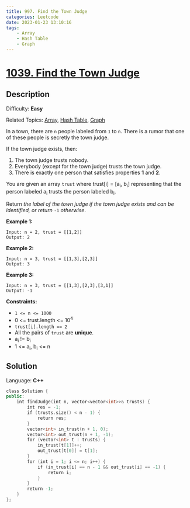 ```yaml
---
title: 997. Find the Town Judge
categories: Leetcode
date: 2023-01-23 13:10:16
tags:
    - Array
    - Hash Table
    - Graph
---
```


# [1039\. Find the Town Judge](https://leetcode.com/problems/find-the-town-judge/)

## Description

Difficulty: **Easy**

Related Topics: [Array](https://leetcode.com/tag/array/), [Hash Table](https://leetcode.com/tag/hash-table/), [Graph](https://leetcode.com/tag/graph/)

In a town, there are `n` people labeled from `1` to `n`. There is a rumor that one of these people is secretly the town judge.

If the town judge exists, then:

1. The town judge trusts nobody.
2. Everybody (except for the town judge) trusts the town judge.
3. There is exactly one person that satisfies properties **1** and **2**.

You are given an array `trust` where trust[i] = [a<sub>i</sub>, b<sub>i</sub>] representing that the person labeled a<sub>i</sub> trusts the person labeled b<sub>i</sub>.

Return _the label of the town judge if the town judge exists and can be identified, or return_ `-1` _otherwise_.

**Example 1:**

```text
Input: n = 2, trust = [[1,2]]
Output: 2
```

**Example 2:**

```text
Input: n = 3, trust = [[1,3],[2,3]]
Output: 3
```

**Example 3:**

```text
Input: n = 3, trust = [[1,3],[2,3],[3,1]]
Output: -1
```

**Constraints:**

* `1 <= n <= 1000`
* 0 <= trust.length <= 10<sup>4</sup>
* `trust[i].length == 2`
* All the pairs of `trust` are **unique**.
* a<sub>i</sub> != b<sub>i</sub>
* 1 <= a<sub>i</sub>, b<sub>i</sub> <= n

## Solution

Language: **C++**

```C++
class Solution {
public:
    int findJudge(int n, vector<vector<int>>& trusts) {
        int res = -1;
        if (trusts.size() < n - 1) {
            return res;
        }
        vector<int> in_trust(n + 1, 0);
        vector<int> out_trust(n + 1, -1);
        for (vector<int> t : trusts) {
            in_trust[t[1]]++;
            out_trust[t[0]] = t[1];
        }
        for (int i = 1; i <= n; i++) {
            if (in_trust[i] == n - 1 && out_trust[i] == -1) {
                return i;
            }
        }
        return -1;
    }
};
```
